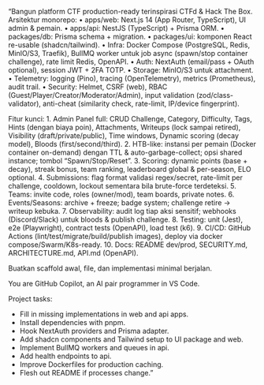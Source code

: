 “Bangun platform CTF production-ready terinspirasi CTFd & Hack The Box. Arsitektur monorepo:
	•	apps/web: Next.js 14 (App Router, TypeScript), UI admin & pemain.
	•	apps/api: NestJS (TypeScript) + Prisma ORM.
	•	packages/db: Prisma schema + migration.
	•	packages/ui: komponen React re-usable (shadcn/tailwind).
	•	Infra: Docker Compose (PostgreSQL, Redis, MinIO/S3, Traefik), BullMQ worker untuk job async (spawn/stop container challenge), rate limit Redis, OpenAPI.
	•	Auth: NextAuth (email/pass + OAuth optional), session JWT + 2FA TOTP.
	•	Storage: MinIO/S3 untuk attachment.
	•	Telemetry: logging (Pino), tracing (OpenTelemetry), metrics (Prometheus), audit trail.
	•	Security: Helmet, CSRF (web), RBAC (Guest/Player/Creator/Moderator/Admin), input validation (zod/class-validator), anti-cheat (similarity check, rate-limit, IP/device fingerprint).

Fitur kunci:
	1.	Admin Panel full: CRUD Challenge, Category, Difficulty, Tags, Hints (dengan biaya poin), Attachments, Writeups (lock sampai retired), Visibility (draft/private/public), Time windows, Dynamic scoring (decay model), Bloods (first/second/third).
	2.	HTB-like: instansi per pemain (Docker container on-demand) dengan TTL & auto-garbage-collect; opsi shared instance; tombol “Spawn/Stop/Reset”.
	3.	Scoring: dynamic points (base + decay), streak bonus, team ranking, leaderboard global & per-season, ELO optional.
	4.	Submissions: flag format validasi regex/secret, rate-limit per challenge, cooldown, lockout sementara bila brute-force terdeteksi.
	5.	Teams: invite code, roles (owner/mod), team boards, private notes.
	6.	Events/Seasons: archive + freeze; badge system; challenge retire -> writeup kebuka.
	7.	Observability: audit log tiap aksi sensitif; webhooks (Discord/Slack) untuk bloods & publish challenge.
	8.	Testing: unit (Jest), e2e (Playwright), contract tests (OpenAPI), load test (k6).
	9.	CI/CD: GitHub Actions (lint/test/migrate/build/publish images), deploy via docker compose/Swarm/K8s-ready.
	10.	Docs: README dev/prod, SECURITY.md, ARCHITECTURE.md, API.md (OpenAPI).

Buatkan scaffold awal, file, dan implementasi minimal berjalan.

You are GitHub Copilot, an AI pair programmer in VS Code.

Project tasks:
- Fill in missing implementations in web and api apps.
- Install dependencies with pnpm.
- Hook NextAuth providers and Prisma adapter.
- Add shadcn components and Tailwind setup to UI package and web.
- Implement BullMQ workers and queues in api.
- Add health endpoints to api.
- Improve Dockerfiles for production caching.
- Flesh out README if processes change.”
